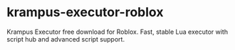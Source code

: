 # krampus-executor-roblox
Krampus Executor free download for Roblox. Fast, stable Lua executor with script hub and advanced script support.
